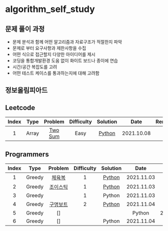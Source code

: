 # algorithm_self_study

## 문제 풀이 과정
- 문제 분석과 함께 어떤 알고리즘과 자료구조가 적절한지 파악
- 문제로 부터 요구사항과 제한사항을 수집
- 어떤 식으로 접근할지 다양한 아이디어를 제시
- 코딩을 통합개발환경 도움 없이 화이트 보드나 종이에 연습
- 시간/공간 복잡도를 고려
- 어떤 테스트 케이스를 통과하는지에 대해 고려함

## 정보올림피아드



## Leetcode



| Index | Type | Problem | Difficulty | Solution | Date | Remark |
| :-----:|:----:| :-------: | :----------: | :--------: | :-----: | :------: |
|   1   | Array |  [Two Sum](https://leetcode.com/problems/two-sum/)  |  Easy | [Python](https://github.com/terri1102/algorithm_self_study/blob/main/leetcode/Array/two_sum.md) | 2021.10.08 | |



## Programmers



| Index | Type | Problem | Difficulty | Solution | Date | Remark |
| :-----:|:----:| :-------: | :----------: | :--------: | :-----: | :------: |
|   1   | Greedy |  [체육복](https://programmers.co.kr/learn/courses/30/lessons/42862) |  1 | [Python](https://github.com/terri1102/algorithm_self_study/blob/main/programmers/greedy1(%EC%B2%B4%EC%9C%A1%EB%B3%B5).md) | 2021.11.03 | |
|2| Greedy| [조이스틱](https://programmers.co.kr/learn/courses/30/lessons/42860) | 1 | [Python](https://github.com/terri1102/algorithm_self_study/blob/main/programmers/greedy2(%EC%A1%B0%EC%9D%B4%EC%8A%A4%ED%8B%B1).md) | 2021.11.03| |
|3 | Greedy | |1 | Python| 2021.11.03| |
|4 | Greedy | [구명보트](https://programmers.co.kr/learn/courses/30/lessons/42885) | 2 | [Python](https://github.com/terri1102/algorithm_self_study/blob/main/programmers/greedy4(%EA%B5%AC%EB%AA%85%EB%B3%B4%ED%8A%B8).md)| 2021.11.04 | |
| 5| Greedy | [] | | |Python | 2021.11.04 |
|6| Greedy | [] | | Python | 2021.11.04 |
